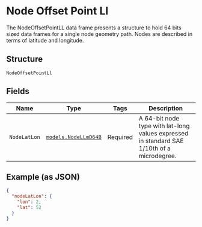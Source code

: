 
# Node Offset Point Ll

The NodeOffsetPointLL data frame presents a structure to hold 64 bits sized data frames for a single node geometry path. Nodes are described in terms of latitude and longitude.

## Structure

`NodeOffsetPointLl`

## Fields

| Name | Type | Tags | Description |
|  --- | --- | --- | --- |
| `NodeLatLon` | [`models.NodeLLmD64B`](../../doc/models/node-l-lm-d64-b.md) | Required | A 64-bit node type with lat-long values expressed in standard SAE 1/10th of a microdegree. |

## Example (as JSON)

```json
{
  "nodeLatLon": {
    "lon": 2,
    "lat": 52
  }
}
```

